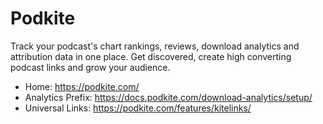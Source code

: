 # Podkite
Track your podcast's chart rankings, reviews, download analytics and attribution data in one place. Get discovered, create high converting podcast links and grow your audience.

* Home: https://podkite.com/
* Analytics Prefix: https://docs.podkite.com/download-analytics/setup/
* Universal Links: https://podkite.com/features/kitelinks/
